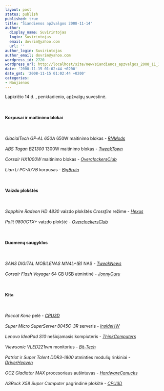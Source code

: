 ```yaml
---
layout: post
status: publish
published: true
title: "Šiandienos apžvalgos 2008-11-14"
author:
  display_name: Suvirintojas
  login: Suvirintojas
  email: dovrim@yahoo.com
  url: ''
author_login: Suvirintojas
author_email: dovrim@yahoo.com
wordpress_id: 2720
wordpress_url: http://localhost/site/new/siandienos_apzvalgos_2008_11_14/
date: '2008-11-15 01:02:44 +0200'
date_gmt: '2008-11-15 01:02:44 +0200'
categories:
- Naujienos
---
```

<p>Lapkričio 14 d. , penktadienio, apžvalgų suvestinė.<br />
<br><br />
<br><b>Korpusai ir maitinimo blokai</b><br />
<br><br />
<br><i>GlacialTech GP-AL 650A</i> 650W maitinimo blokas - <i><a class="ns" href="http://www.rbmods.com/Articles/Glacialtech/Go_al650w/1.php">RNMods</a></i><br />
<br><i>ABS Tagan BZ1300</i> 1300W maitinimo blokas - <i><a class="ns" href="http://www.tweaktown.com/reviews/1654/2/abs_tagan_bz1300_modular_power_supply/index.html">TweakTown</a></i><br />
<br><i>Corsair HX1000W</i> maitinimo blokas - <i><a class="ns" href="http://www.overclockersclub.com/reviews/corsair_hx1000w/">OverclockersClub</a></i><br />
<br><i>Lian Li PC-A77B</i> korpusas - <i><a class="ns" href="http://www.bigbruin.com/2008/lianlipca77b_1">BigBruin</a></i><br />
<br><br />
<br><b>Vaizdo plokštės</b><br />
<br><br />
<br><i>Sapphire Radeon HD 4830</i> vaizdo plokštės <i>Crossfire</i> režime - <i><a class="ns" href="http://www.hexus.net/content/item.php?item=16300&page=1">Hexus</a></i><br />
<br><i>Palit 9800GTX+</i> vaizdo plokštė - <i><a class="ns" href="http://www.overclockersclub.com/reviews/palit_9800gtx_plus/">OverclockersClub</a></i><br />
<br><br />
<br><b>Duomenų saugyklos</b><br />
<br><br />
<br><i>SANS DIGITAL MOBILENAS MN4L+(B)</i> NAS - <i><a class="ns" href="http://www.tweaknews.net/reviews/sans_digital_mn4lb_nas/">TweakNews</a></i><br />
<br><i>Corsair Flash Voyager</i> 64 GB USB atmintinė - <i><a class="ns" href="http://www.jonnyguru.com/modules.php?name=NDReviews&op=Story&reid=118">JonnyGuru</a></i><br />
<br><br />
<br><b>Kita</b><br />
<br><br />
<br><i>Roccat Kone</i> pelė - <i><a class="ns" href="http://www.cpu3d.com/review/6520-1/roccat-kone-gaming-mouse/introduction.html">CPU3D</a></i><br />
<br><i>Super Micro SuperServer 8045C-3R</i> serveris - <i><a class="ns" href="http://www.insidehw.com/Reviews/Configurations/Super-Micro-SuperServer-8045C-3R.html">InsideHW</a></i><br />
<br><i>Lenovo IdeaPad S10</i> nešiojamasis kompiuteris - <i><a class="ns" href="http://www.thinkcomputers.org/index.php?x=reviews&id=881">ThinkComputers</a></i><br />
<br><i>Viewsonic VLED221wm</i> monitorius - <i><a class="ns" href="http://www.bit-tech.net/hardware/2008/11/14/viewsonic-vled221wm-22-widescreen-monitor/1">Bit-Tech</a></i><br />
<br><i>Patriot</i> ir <i>Super Talent DDR3-1800</i> atminties modulių rinkiniai - <i><a class="ns" href="http://www.driverheaven.net/reviews.php?reviewid=660">DriverHeaven</a></i><br />
<br><i>OCZ Gladiator MAX</i> procesoriaus aušintuvas - <i><a class="ns" href="http://www.hardwarecanucks.com/forum/hardware-canucks-reviews/11651-ocz-gladiator-max-cpu-cooler-review.html">HardwareCanucks</a></i><br />
<br><i>ASRock X58 Super Computer</i> pagrindinė plokštė - <i><a class="ns" href="http://www.cpu3d.com/review/6526-1/preview-asrock-x58-super-computer-motherboard/introduction.html">CPU3D</a></i><br />
<br><br />
<br><br />
<br></p>
